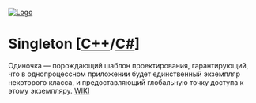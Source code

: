 [![Logo](https://raw.githubusercontent.com/ogycode/DesignPatterns/master/merch/singleton.PNG)](https://github.com/ogycode/DesignPatterns/tree/master/src/CreationalPatterns/Singleton)

# Singleton [[C++](https://github.com/ogycode/DesignPatterns/blob/master/src/CreationalPatterns/Singleton/SingletonCPP/SingletonCPP/SingletonCPP.cpp)/[C#](https://github.com/ogycode/DesignPatterns/blob/master/src/CreationalPatterns/Singleton/SingletonCSharp/SingletonCSharp/Program.cs)]
Одиночка — порождающий шаблон проектирования, гарантирующий, что в однопроцессном приложении будет единственный экземпляр некоторого класса, и предоставляющий глобальную точку доступа к этому экземпляру. [WIKI](https://ru.wikipedia.org/wiki/%D0%9E%D0%B4%D0%B8%D0%BD%D0%BE%D1%87%D0%BA%D0%B0_(%D1%88%D0%B0%D0%B1%D0%BB%D0%BE%D0%BD_%D0%BF%D1%80%D0%BE%D0%B5%D0%BA%D1%82%D0%B8%D1%80%D0%BE%D0%B2%D0%B0%D0%BD%D0%B8%D1%8F))